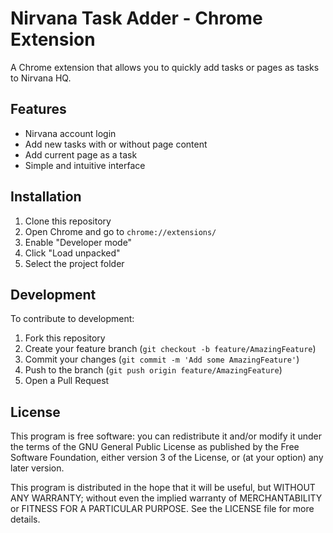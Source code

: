# Nirvana Task Adder - Chrome Extension

A Chrome extension that allows you to quickly add tasks or pages as tasks to Nirvana HQ.

## Features

- Nirvana account login
- Add new tasks with or without page content
- Add current page as a task
- Simple and intuitive interface

## Installation

1. Clone this repository
2. Open Chrome and go to `chrome://extensions/`
3. Enable "Developer mode"
4. Click "Load unpacked"
5. Select the project folder

## Development

To contribute to development:

1. Fork this repository
2. Create your feature branch (`git checkout -b feature/AmazingFeature`)
3. Commit your changes (`git commit -m 'Add some AmazingFeature'`)
4. Push to the branch (`git push origin feature/AmazingFeature`)
5. Open a Pull Request

## License

This program is free software: you can redistribute it and/or modify
it under the terms of the GNU General Public License as published by
the Free Software Foundation, either version 3 of the License, or
(at your option) any later version.

This program is distributed in the hope that it will be useful,
but WITHOUT ANY WARRANTY; without even the implied warranty of
MERCHANTABILITY or FITNESS FOR A PARTICULAR PURPOSE. See the
LICENSE file for more details. 